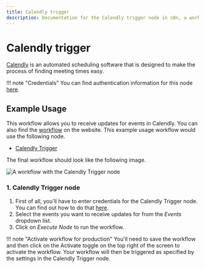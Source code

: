 ```yaml
---
title: Calendly trigger
description: Documentation for the Calendly trigger node in n8n, a workflow automation platform. Includes details of operations and configuration, and links to examples and credentials information.
---
```


# Calendly trigger

[Calendly](https://calendly.com/) is an automated scheduling software that is designed to make the process of finding meeting times easy.

!!! note "Credentials"
    You can find authentication information for this node [here](/integrations/builtin/credentials/calendly/).



## Example Usage

This workflow allows you to receive updates for events in Calendly. You can also find the [workflow](https://n8n.io/workflows/540) on the website. This example usage workflow would use the following node.

- [Calendly Trigger]()

The final workflow should look like the following image.

![A workflow with the Calendly Trigger node](/_images/integrations/builtin/trigger-nodes/calendlytrigger/workflow.png)


### 1. Calendly Trigger node

1. First of all, you'll have to enter credentials for the Calendly Trigger node. You can find out how to do that [here](/integrations/builtin/credentials/calendly/).
2. Select the events you want to receive updates for from the *Events* dropdown list.
3. Click on *Execute Node* to run the workflow.

!!! note "Activate workflow for production"
    You'll need to save the workflow and then click on the Activate toggle on the top right of the screen to activate the workflow. Your workflow will then be triggered as specified by the settings in the Calendly Trigger node.


